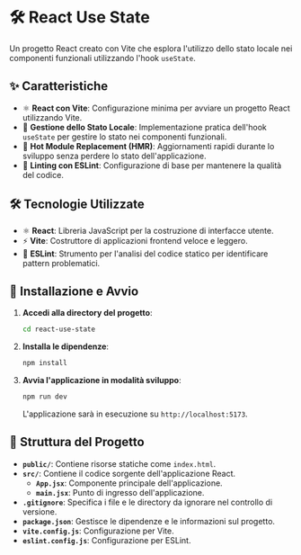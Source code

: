 # 🛠️ React Use State

Un progetto React creato con Vite che esplora l'utilizzo dello stato locale nei componenti funzionali utilizzando l'hook `useState`.

## ✨ Caratteristiche

- ⚛️ **React con Vite**: Configurazione minima per avviare un progetto React utilizzando Vite.
- 🧹 **Gestione dello Stato Locale**: Implementazione pratica dell'hook `useState` per gestire lo stato nei componenti funzionali.
- 🚀 **Hot Module Replacement (HMR)**: Aggiornamenti rapidi durante lo sviluppo senza perdere lo stato dell'applicazione.
- 📏 **Linting con ESLint**: Configurazione di base per mantenere la qualità del codice.

## 🛠️ Tecnologie Utilizzate

- ⚛️ **React**: Libreria JavaScript per la costruzione di interfacce utente.
- ⚡ **Vite**: Costruttore di applicazioni frontend veloce e leggero.
- 📏 **ESLint**: Strumento per l'analisi del codice statico per identificare pattern problematici.

## 🚀 Installazione e Avvio


1. **Accedi alla directory del progetto**:

   ```bash
   cd react-use-state
   ```

2. **Installa le dipendenze**:

   ```bash
   npm install
   ```

3. **Avvia l'applicazione in modalità sviluppo**:

   ```bash
   npm run dev
   ```

   L'applicazione sarà in esecuzione su `http://localhost:5173`.

## 📂 Struttura del Progetto

- **`public/`**: Contiene risorse statiche come `index.html`.
- **`src/`**: Contiene il codice sorgente dell'applicazione React.
  - **`App.jsx`**: Componente principale dell'applicazione.
  - **`main.jsx`**: Punto di ingresso dell'applicazione.
- **`.gitignore`**: Specifica i file e le directory da ignorare nel controllo di versione.
- **`package.json`**: Gestisce le dipendenze e le informazioni sul progetto.
- **`vite.config.js`**: Configurazione per Vite.
- **`eslint.config.js`**: Configurazione per ESLint.